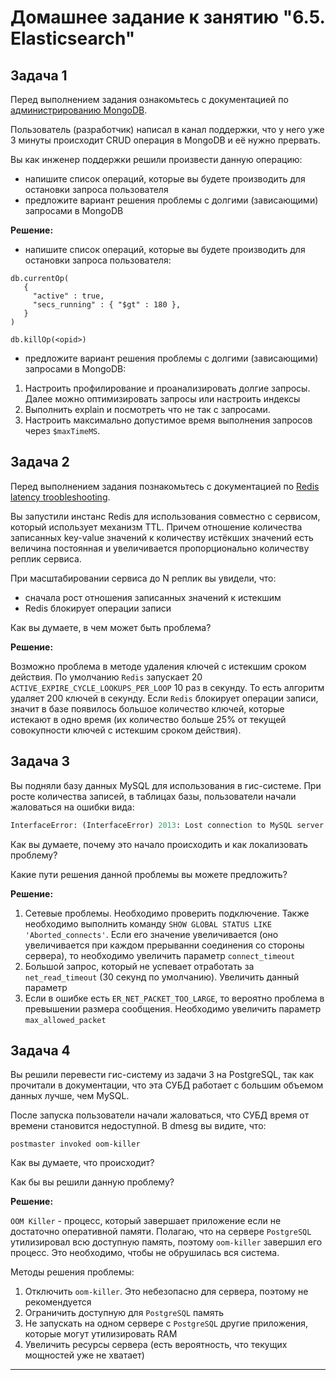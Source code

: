 # Домашнее задание к занятию "6.5. Elasticsearch"

## Задача 1

Перед выполнением задания ознакомьтесь с документацией по [администрированию MongoDB](https://docs.mongodb.com/manual/administration/).

Пользователь (разработчик) написал в канал поддержки, что у него уже 3 минуты происходит CRUD операция в MongoDB и её 
нужно прервать. 

Вы как инженер поддержки решили произвести данную операцию:
- напишите список операций, которые вы будете производить для остановки запроса пользователя
- предложите вариант решения проблемы с долгими (зависающими) запросами в MongoDB

**Решение:**

- напишите список операций, которые вы будете производить для остановки запроса пользователя:

```
db.currentOp(
   {
     "active" : true,
     "secs_running" : { "$gt" : 180 },
   }
)

db.killOp(<opid>)
```

- предложите вариант решения проблемы с долгими (зависающими) запросами в MongoDB:

1) Настроить профилирование и проанализировать долгие запросы. Далее можно оптимизировать запросы или настроить индексы
2) Выполнить explain и посмотреть что не так с запросами.
3) Настроить максимально допустимое время выполнения запросов через `$maxTimeMS`. 

## Задача 2

Перед выполнением задания познакомьтесь с документацией по [Redis latency troobleshooting](https://redis.io/topics/latency).

Вы запустили инстанс Redis для использования совместно с сервисом, который использует механизм TTL. 
Причем отношение количества записанных key-value значений к количеству истёкших значений есть величина постоянная и
увеличивается пропорционально количеству реплик сервиса. 

При масштабировании сервиса до N реплик вы увидели, что:
- сначала рост отношения записанных значений к истекшим
- Redis блокирует операции записи

Как вы думаете, в чем может быть проблема?

**Решение:**

Возможно проблема в методе удаления ключей с истекшим сроком действия.
По умолчанию `Redis` запускает 20 `ACTIVE_EXPIRE_CYCLE_LOOKUPS_PER_LOOP` 10 раз в секунду.
То есть алгоритм удаляет 200 ключей в секунду. Если `Redis` блокирует операции записи,
значит в базе появилось большое количество ключей, которые истекают в одно время
(их количество больше 25% от текущей совокупности ключей с истекшим сроком действия). 


## Задача 3

Вы подняли базу данных MySQL для использования в гис-системе. При росте количества записей, в таблицах базы,
пользователи начали жаловаться на ошибки вида:
```python
InterfaceError: (InterfaceError) 2013: Lost connection to MySQL server during query u'SELECT..... '
```

Как вы думаете, почему это начало происходить и как локализовать проблему?

Какие пути решения данной проблемы вы можете предложить?

**Решение:**

1) Сетевые проблемы. Необходимо проверить подключение. Также необходимо выполнить команду
   `SHOW GLOBAL STATUS LIKE 'Aborted_connects'`. Если его значение увеличивается (оно увеличивается при каждом прерыванни
   соединения со стороны сервера), то необходимо увеличить параметр `connect_timeout` 
2) Большой запрос, который не успевает отработать за `net_read_timeout` (30 секунд по умолчанию). Увеличить данный параметр
3) Если в ошибке есть `ER_NET_PACKET_TOO_LARGE`, то вероятно проблема в превышении размера сообщения.
   Необходимо увеличить параметр `max_allowed_packet`


## Задача 4


Вы решили перевести гис-систему из задачи 3 на PostgreSQL, так как прочитали в документации, что эта СУБД работает с 
большим объемом данных лучше, чем MySQL.

После запуска пользователи начали жаловаться, что СУБД время от времени становится недоступной. В dmesg вы видите, что:

`postmaster invoked oom-killer`

Как вы думаете, что происходит?

Как бы вы решили данную проблему?

**Решение:**

`OOM Killer` - процесс, который завершает приложение если не достаточно оперативной памяти.
 Полагаю, что на сервере `PostgreSQL` утилизировал всю доступную память, поэтому `oom-killer` завершил его процесс.
 Это необходимо, чтобы не обрушилась вся система.

Методы решения проблемы:
1) Отключить `oom-killer`. Это небезопасно для сервера, поэтому не рекомендуется
2) Ограничить доступную для `PostgreSQL` память
3) Не запускать на одном сервере с `PostgreSQL` другие приложения, которые могут утилизировать RAM
4) Увеличить ресурсы сервера (есть вероятность, что текущих мощностей уже не хватает)

---